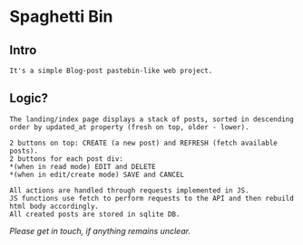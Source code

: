 # Spaghetti Bin

## Intro
	
	It's a simple Blog-post pastebin-like web project.

## Logic?

	The landing/index page displays a stack of posts, sorted in descending order by updated_at property (fresh on top, older - lower).

	2 buttons on top: CREATE (a new post) and REFRESH (fetch available posts).
	2 buttons for each post div: 
	*(when in read mode) EDIT and DELETE
	*(when in edit/create mode) SAVE and CANCEL

	All actions are handled through requests implemented in JS.
	JS functions use fetch to perform requests to the API and then rebuild html body accordingly.
	All created posts are stored in sqlite DB.

*Please get in touch, if anything remains unclear.*